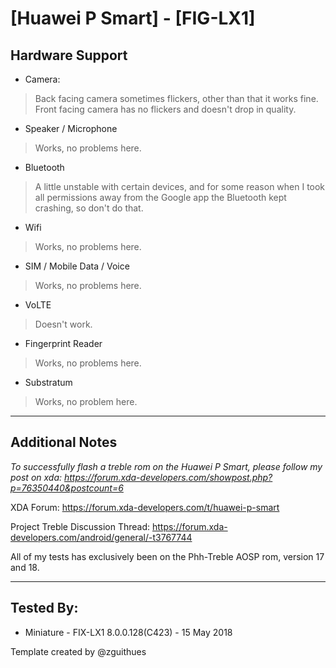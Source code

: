 # [Huawei P Smart] - [FIG-LX1]

## Hardware Support

* Camera:
> Back facing camera sometimes flickers, other than that it works fine. Front facing camera has no flickers and doesn't drop in quality.

* Speaker / Microphone
> Works, no problems here.

* Bluetooth
> A little unstable with certain devices, and for some reason when I took all permissions away from the Google app the Bluetooth kept crashing, so don't do that.

* Wifi
> Works, no problems here.

* SIM / Mobile Data / Voice
> Works, no problems here.

* VoLTE
> Doesn't work.

* Fingerprint Reader
> Works, no problems here.

* Substratum
> Works, no problem here.

***
## Additional Notes

_To successfully flash a treble rom on the Huawei P Smart, please follow my post on xda: https://forum.xda-developers.com/showpost.php?p=76350440&postcount=6_

XDA Forum: https://forum.xda-developers.com/t/huawei-p-smart

Project Treble Discussion Thread: https://forum.xda-developers.com/android/general/-t3767744

All of my tests has exclusively been on the Phh-Treble AOSP rom, version 17 and 18.

***


## Tested By:
* Miniature - FIX-LX1 8.0.0.128(C423) - 15 May 2018

Template created by @zguithues